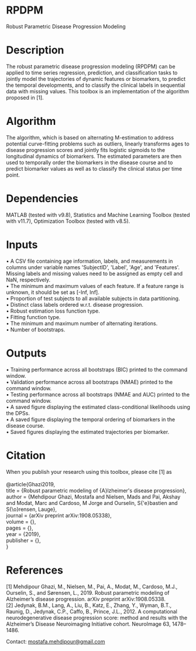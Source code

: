 # RPDPM
Robust Parametric Disease Progression Modeling
<br />

# Description
The robust parametric disease progression modeling (RPDPM) can be applied to time series regression, prediction, and classification tasks to jointly model the trajectories of dynamic features or biomarkers, to predict the temporal developments, and to classify the clinical labels in sequential data with missing values. This toolbox is an implementation of the algorithm proposed in [1].
<br />

# Algorithm
The algorithm, which is based on alternating M-estimation to address potential curve-fitting problems such as outliers, linearly transforms ages to disease progression scores and jointly fits logistic sigmoids to the longitudinal dynamics of biomarkers. The estimated parameters are then used to temporally order the biomarkers in the disease course and to predict biomarker values as well as to classify the clinical status per time point.
<br />

# Dependencies
MATLAB (tested with v9.8), Statistics and Machine Learning Toolbox (tested with v11.7), Optimization Toolbox (tested with v8.5).
<br />

# Inputs
•	A CSV file containing age information, labels, and measurements in columns under variable names 'SubjectID', 'Label', 'Age', and 'Features'. Missing labels and missing values need to be assigned as empty cell and NaN, respectively.
<br />
•	The minimum and maximum values of each feature. If a feature range is unknown, it should be set as [-Inf, Inf].
<br />
•	Proportion of test subjects to all available subjects in data partitioning.
<br />
•	Distinct class labels ordered w.r.t. disease progression.
<br />
•	Robust estimation loss function type.
<br />
•	Fitting function type.
<br />
•	The minimum and maximum number of alternating iterations.
<br />
•	Number of bootstraps.
<br />

# Outputs
•	Training performance across all bootstraps (BIC) printed to the command window.
<br />
•	Validation performance across all bootstraps (NMAE) printed to the command window.
<br />
•	Testing performance across all bootstraps (NMAE and AUC) printed to the command window.
<br />
•	A saved figure displaying the estimated class-conditional likelihoods using the DPSs.
<br />
•	A saved figure displaying the temporal ordering of biomarkers in the disease course.
<br />
•	Saved figures displaying the estimated trajectories per biomarker.
<br />

# Citation
When you publish your research using this toolbox, please cite [1] as
<br />
<br />
@article{Ghazi2019,
<br />
  title = {Robust parametric modeling of {A}lzheimer's disease progression},
  <br />
  author = {Mehdipour Ghazi, Mostafa and Nielsen, Mads and Pai, Akshay and Modat, Marc and Cardoso, M Jorge and Ourselin, S{\'e}bastien and S{\o}rensen, Lauge},
  <br />
  journal = {arXiv preprint arXiv:1908.05338},
  <br />
  volume = {},
  <br />
  pages = {},
  <br />
  year = {2019},
  <br />
  publisher = {},
  <br />
}
<br />

# References
[1] Mehdipour Ghazi, M., Nielsen, M., Pai, A., Modat, M., Cardoso, M.J., Ourselin, S., and Sørensen, L., 2019. Robust parametric modeling of Alzheimer’s disease progression. arXiv preprint arXiv:1908.05338.
<br />
[2] Jedynak, B.M., Lang, A., Liu, B., Katz, E., Zhang, Y., Wyman, B.T., Raunig, D., Jedynak, C.P., Caffo, B., Prince, J.L., 2012. A computational neurodegenerative disease progression score: method and results with the Alzheimer’s Disease Neuroimaging Initiative cohort. NeuroImage 63, 1478–1486.
<br />

Contact: mostafa.mehdipour@gmail.com
<br />
